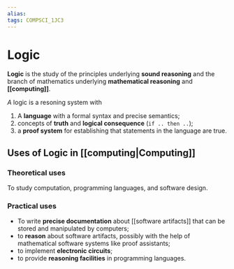 ```yaml
---
alias:
tags: COMPSCI_1JC3
---
```

# Logic
**Logic** is the study of the principles underlying **sound reasoning** and the branch of mathematics underlying **mathematical reasoning** and **[[computing]]**.

*A* logic is a resoning system with
1. A **language** with a formal syntax and precise semantics;
2. concepts of **truth** and **logical consequence** (`if .. then ..`);
3. a **proof system** for establishing that statements in the language are true.

## Uses of Logic in [[computing|Computing]]
### Theoretical uses
To study computation, programming languages, and software design.
### Practical uses
- To write **precise documentation** about [[software artifacts]] that can be stored and manipulated by computers;
- to **reason** about software artifacts, possibly with the help of mathematical software systems like proof assistants;
- to implement **electronic circuits**;
- to provide **reasoning facilities** in programming languages.